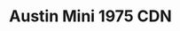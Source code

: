 ---
    title: Austin Mini 1975 CDN
    slug: Austin-Mini-1975-CDN
    description:
    code: Austin-Mini-1975-CDN
    image: https://cmdiy-archive.s3.us-east-1.amazonaws.com/adverts/images/Austin+Mini+1975+CDN.jpeg
    download: https://cmdiy-archive.s3.us-east-1.amazonaws.com/adverts/documents/Austin+Mini+1975+CDN.pdf
---